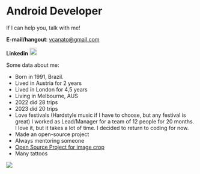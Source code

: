 # Android Developer

If I can help you, talk with me! 

**E-mail/hangout**: vcanato@gmail.com

**Linkedin** <a href="https://www.linkedin.com/in/vcanato/" target="_blank"><img src="https://raw.githubusercontent.com/maurodesouza/profile-readme-generator/master/src/assets/icons/social/linkedin/default.svg" width="20" height="20" alt="linkedin logo"/></a> 

Some data about me:
- Born in 1991, Brazil.
- Lived in Austria for 2 years
- Lived in London for 4,5 years
- Living in Melbourne, AUS
- 2022 did 28 trips
- 2023 did 20 trips
- Love festivals (Hardstyle music if I have to choose, but any festival is great)
I worked as Lead/Manager for a team of 12 people for 20 months. I love it, but it takes a lot of time. I decided to return to coding for now.
- Made an open-source project
- Always mentoring someone
- [Open Source Project for image crop](https://github.com/CanHub/Android-Image-Cropper)
- Many tattoos


<img align="left" src="https://profile-counter.glitch.me/canato/count.svg?"  />
